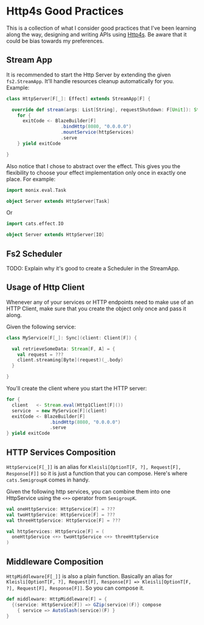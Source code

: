 Http4s Good Practices
=====================

This is a collection of what I consider good practices that I've been learning along the way, designing and writing APIs using [Http4s](http://http4s.org/). Be aware that it could be bias towards my preferences.

Stream App
----------

It is recommended to start the Http Server by extending the given `fs2.StreamApp`. It'll handle resources cleanup automatically for you. Example:

```scala
class HttpServer[F[_]: Effect] extends StreamApp[F] {

  override def stream(args: List[String], requestShutdown: F[Unit]): Stream[F, ExitCode] =
    for {
      exitCode <- BlazeBuilder[F]
                    .bindHttp(8080, "0.0.0.0")
                    .mountService(httpServices)
                    .serve
    } yield exitCode

}
```

Also notice that I chose to abstract over the effect. This gives you the flexibility to choose your effect implementation only once in exactly one place. For example:

```scala
import monix.eval.Task

object Server extends HttpServer[Task]
```
Or

```scala
import cats.effect.IO

object Server extends HttpServer[IO]
```

Fs2 Scheduler
-------------

TODO: Explain why it's good to create a Scheduler in the StreamApp.

Usage of Http Client
--------------------

Whenever any of your services or HTTP endpoints need to make use of an HTTP Client, make sure that you create the object only once and pass it along.

Given the following service:

```scala
class MyService[F[_]: Sync](client: Client[F]) {

  val retrieveSomeData: Stream[F, A] = {
    val request = ???
    client.streaming[Byte](request)(_.body)
  }

}
```

You'll create the client where you start the HTTP server:

```scala
for {
  client   <- Stream.eval(Http1Client[F]())
  service  = new MyService[F](client)
  exitCode <- BlazeBuilder[F]
                .bindHttp(8080, "0.0.0.0")
                .serve
} yield exitCode
```

HTTP Services Composition
-------------------------

`HttpService[F[_]]` is an alias for `Kleisli[OptionT[F, ?], Request[F], Response[F]]` so it is just a function that you can compose. Here's where `cats.SemigroupK` comes in handy.

Given the following http services, you can combine them into one HttpService using the `<+>` operator from `SemigroupK`.

```scala
val oneHttpService: HttpService[F] = ???
val twoHttpService: HttpService[F] = ???
val threeHttpService: HttpService[F] = ???

val httpServices: HttpService[F] = (
  oneHttpService <+> twoHttpService <+> threeHttpService
)
```

Middleware Composition
----------------------

`HttpMiddleware[F[_]]` is also a plain function. Basically an alias for `Kleisli[OptionT[F, ?], Request[F], Response[F] => Kleisli[OptionT[F, ?], Request[F], Response[F]]`. So you can compose it.

```scala
def middleware: HttpMiddleware[F] = {
  {(service: HttpService[F]) => GZip(service)(F)} compose
    { service => AutoSlash(service)(F) }
}
```
